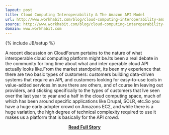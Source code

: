 ```yaml
---
layout: post
title: Cloud Computing Interoperability & The Amazon API Model
url: http://www.workhabit.com/blog/cloud-computing-interoperability-amazon-api-model
source: http://www.workhabit.com/blog/cloud-computing-interoperability-amazon-api-model
domain: www.workhabit.com
---
```

{% include JB/setup %}<p>A recent discussion on CloudForum pertains to the nature of what interoperable cloud computing platform might be.Its been a real debate in the community for long time about what and inter operable cloud API actually looks like.From the market standpoint, its been my experience that there are two basic types of customers: customers building data-driven systems that require an API, and customers looking for easy-to-use tools in value-added services.Im sure there are others, and of course Im leaving out providers, and sticking specifically to the types of customers that Ive seen over the last year to year and a half in the cloud computing space, much of which has been around specific applications like Drupal, SOLR, etc.So you have a huge early adopter crowd on Amazons EC2, and while there is a huge variation, the high degree of technical complexity required to use it makes us a platform that is basically for the API crowd.</p>
<center><p><a href="http://www.workhabit.com/blog/cloud-computing-interoperability-amazon-api-model" style='padding:25px; font-sze:18px; font-weight: bold;'>Read Full Story</a></p></center>
